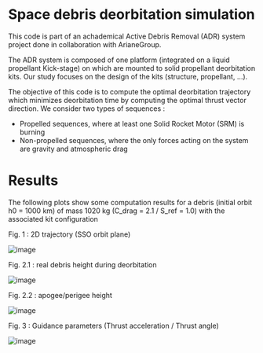 # Space debris deorbitation simulation
This code is part of an achademical Active Debris Removal (ADR) system project done in collaboration with ArianeGroup. 

The ADR system is composed of one platform (integrated on a liquid propellant Kick-stage) on which are mounted to solid propellant deorbitation kits. Our study focuses on the design of the kits (structure, propellant, ...). 

The objective of this code is to compute the optimal deorbitation trajectory which minimizes deorbitation time by computing the optimal thrust vector direction. We consider two types of sequences : 
- Propelled sequences, where at least one Solid Rocket Motor (SRM) is burning
- Non-propelled sequences, where the only forces acting on the system are gravity and atmospheric drag 

# Results 
The following plots show some computation results for a debris (initial orbit h0 = 1000 km) of mass 1020 kg (C_drag = 2.1 / S_ref = 1.0) with the associated kit configuration

Fig. 1 : 2D trajectory (SSO orbit plane) 

![image](https://user-images.githubusercontent.com/54234406/154808192-e477f88a-c0fa-4e32-af61-3a1e24dde147.png)


Fig. 2.1 : real debris height during deorbitation 

![image](https://user-images.githubusercontent.com/54234406/154808183-bb15fbe1-1c2d-4a34-9cb0-d0945171f863.png)


Fig. 2.2 : apogee/perigee height

![image](https://user-images.githubusercontent.com/54234406/154808167-ba812732-e07d-4810-b340-ffcd623e9892.png)


Fig. 3 : Guidance parameters (Thrust acceleration / Thrust angle)   

![image](https://user-images.githubusercontent.com/54234406/154808141-fc7de980-812b-4d19-9955-279c797d322d.png)
